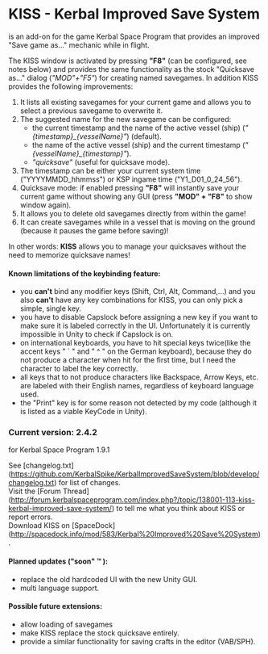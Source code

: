 KISS - Kerbal Improved Save System
==================================

is an add-on for the game Kerbal Space Program that provides an improved "Save game as..." mechanic while in flight.

The KISS window is activated by pressing **"F8"** (can be configured, see notes below) and provides the same functionality as
the stock "Quicksave as..." dialog (*"MOD"+"F5"*) for creating named savegames. In addition KISS provides the following improvements:

1. It lists all existing savegames for your current game and allows you to select a previous savegame to overwrite it.
2. The suggested name for the new savegame can be configured:
   * the current timestamp and the name of the active vessel (ship) (*"{timestamp}_{vesselName}"*) (default).
   * the name of the active vessel (ship) and the current timestamp (*"{vesselName}_{timestamp}"*).
   * *"quicksave"* (useful for quicksave mode).
3. The timestamp can be either your current system time ("YYYYMMDD_hhmmss") or KSP ingame time ("Y1_D01_0_24_56").
4. Quicksave mode: if enabled pressing **"F8"** will instantly save your current game without showing any GUI (press **"MOD" + "F8"** to show window again).
5. It allows you to delete old savegames directly from within the game!
6. It can create savegames while in a vessel that is moving on the ground (because it pauses the game before saving)!

In other words: **KISS** allows you to manage your quicksaves without the need to memorize quicksave names!

#### Known limitations of the keybinding feature: ####
* you **can't** bind any modifier keys (Shift, Ctrl, Alt, Command,...) and you also **can't** have any key combinations for KISS, you can only pick a simple, single key.
* you have to disable Capslock before assigning a new key if you want to make sure it is labeled correctly in the UI. Unfortunately it is currently impossible in Unity to check if Capslock is on.
* on international keyboards, you have to hit special keys twice(like the accent keys " ´ " and " ^ " on the German keyboard), because they do not produce a character when hit for the first time, but I need the character to label the key correctly.
* all keys that to not produce characters like Backspace, Arrow Keys, etc. are labeled with their English names, regardless of keyboard language used.
* the "Print" key is for some reason not detected by my code (although it is listed as a viable KeyCode in Unity).

### Current version: 2.4.2 ###
for Kerbal Space Program 1.9.1


See [changelog.txt] (https://github.com/KerbalSpike/KerbalImprovedSaveSystem/blob/develop/changelog.txt) for list of changes.  
Visit the [Forum Thread] (http://forum.kerbalspaceprogram.com/index.php?/topic/138001-113-kiss-kerbal-improved-save-system/) to tell me what you think about KISS or report errors.  
Download KISS on [SpaceDock] (http://spacedock.info/mod/583/Kerbal%20Improved%20Save%20System).

#### Planned updates ("soon" :tm: ): ####
* replace the old hardcoded UI with the new Unity GUI.
* multi language support.

#### Possible future extensions: ####
* allow loading of savegames
* make KISS replace the stock quicksave entirely.
* provide a similar functionality for saving crafts in the editor (VAB/SPH). 
